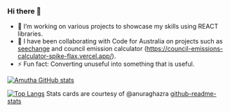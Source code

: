### Hi there 👋

<!--
**Amutha37/Amutha37** is a ✨ _special_ ✨ repository because its `README.md` (this file) appears on your GitHub profile.

Here are some ideas to get you started:

- 🔭 I’m working on various projects to showcase my skills.
- 🌱 I’m learning ...
- 👯 I’m looking to collaborate on ...
- 🤔 I’m looking for help with ...
- 💬 Ask me about ...
- 📫 How to reach me: ...
- 😄 Pronouns: ...
- ⚡ Fun fact: ...
- Seechange.(https://github.com/Amutha37/civic-makers-climate-change-visualization#about-the-project).
-->
- 🔭 I’m working on various projects to showcase my skills using REACT libraries.
-  👯 I have been collaborating with Code for Australia on projects such as [seechange](https://github.com/CodeforAustralia/seechange) and council emission calculator (https://council-emissions-calculator-spike-flax.vercel.app/).
- ⚡ Fun fact: Converting unuseful into something that is useful. 
<!-- Stats cards -->
[![Amutha GitHub stats](https://github-readme-stats.vercel.app/api?username=Amutha37&theme=cobalt&show_icons=true)](https://github.com/Amutha37/github-readme-stats)

[![Top Langs](https://github-readme-stats.vercel.app/api/top-langs/?username=Amutha37&layout=compact&theme=cobalt)](https://github.com/Amutha37/github-readme-stats)
Stats cards are courtesy of @anuraghazra [github-readme-stats](https://github.com/anuraghazra/github-readme-stats)
